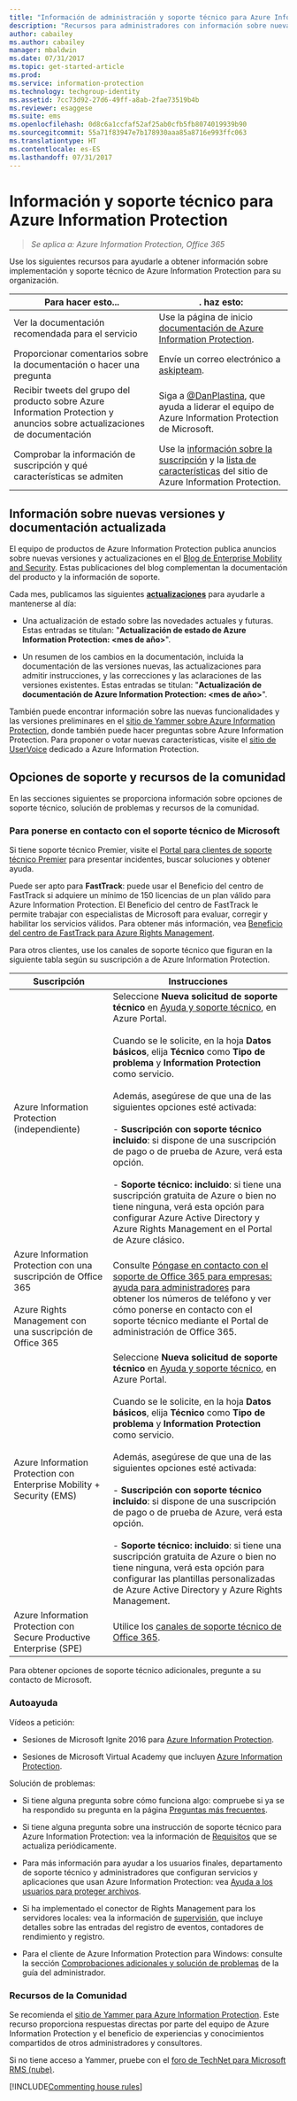 ```yaml
---
title: "Información de administración y soporte técnico para Azure Information Protection"
description: "Recursos para administradores con información sobre nuevas versiones, opciones de soporte técnico y detalles de contacto con Microsoft para notificar un problema."
author: cabailey
ms.author: cabailey
manager: mbaldwin
ms.date: 07/31/2017
ms.topic: get-started-article
ms.prod: 
ms.service: information-protection
ms.technology: techgroup-identity
ms.assetid: 7cc73d92-27d6-49ff-a8ab-2fae73519b4b
ms.reviewer: esaggese
ms.suite: ems
ms.openlocfilehash: 0d8c6a1ccfaf52af25ab0cfb5fb8074019939b90
ms.sourcegitcommit: 55a71f83947e7b178930aaa85a8716e993ffc063
ms.translationtype: HT
ms.contentlocale: es-ES
ms.lasthandoff: 07/31/2017
---
```

# <a name="information-and-support-for-azure-information-protection"></a>Información y soporte técnico para Azure Information Protection

>*Se aplica a: Azure Information Protection, Office 365*

Use los siguientes recursos para ayudarle a obtener información sobre implementación y soporte técnico de Azure Information Protection para su organización.

|Para hacer esto...|. haz esto:|
|----------------|---------------|
|Ver la documentación recomendada para el servicio|Use la página de inicio [documentación de Azure Information Protection](https://docs.microsoft.com/information-protection/).|
|Proporcionar comentarios sobre la documentación o hacer una pregunta|Envíe un correo electrónico a [askipteam](mailto:%20askipteam@microsoft.com?subject=Documentation%20feedback).|
|Recibir tweets del grupo del producto sobre Azure Information Protection y anuncios sobre actualizaciones de documentación|Siga a [@DanPlastina](https://twitter.com/DanPlastina), que ayuda a liderar el equipo de Azure Information Protection de Microsoft.|
|Comprobar la información de suscripción y qué características se admiten|Use la [información sobre la suscripción](https://www.microsoft.com/cloud-platform/azure-information-protection-pricing) y la [lista de características](https://www.microsoft.com/cloud-platform/azure-information-protection-features) del sitio de Azure Information Protection.|


## <a name="information-about-new-releases-and-updated-documentation"></a>Información sobre nuevas versiones y documentación actualizada
El equipo de productos de Azure Information Protection publica anuncios sobre nuevas versiones y actualizaciones en el [Blog de Enterprise Mobility and Security](https://blogs.technet.microsoft.com/enterprisemobility/?product=azure-information-protection). Estas publicaciones del blog complementan la documentación del producto y la información de soporte.

Cada mes, publicamos las siguientes [**actualizaciones**](https://blogs.technet.microsoft.com/enterprisemobility/?product=azure-information-protection,azure-rights-management-services&content-type=updates) para ayudarle a mantenerse al día:

- Una actualización de estado sobre las novedades actuales y futuras. Estas entradas se titulan: "**Actualización de estado de Azure Information Protection: \<mes de año>**".

- Un resumen de los cambios en la documentación, incluida la documentación de las versiones nuevas, las actualizaciones para admitir instrucciones, y las correcciones y las aclaraciones de las versiones existentes. Estas entradas se titulan: "**Actualización de documentación de Azure Information Protection: \<mes de año>**". 

También puede encontrar información sobre las nuevas funcionalidades y las versiones preliminares en el [sitio de Yammer sobre Azure Information Protection](https://www.yammer.com/AskIPTeam), donde también puede hacer preguntas sobre Azure Information Protection. Para proponer o votar nuevas características, visite el [sitio de UserVoice](https://msip.uservoice.com) dedicado a Azure Information Protection.

## <a name="support-options-and-community-resources"></a>Opciones de soporte y recursos de la comunidad
En las secciones siguientes se proporciona información sobre opciones de soporte técnico, solución de problemas y recursos de la comunidad.

### <a name="to-contact-microsoft-support"></a>Para ponerse en contacto con el soporte técnico de Microsoft

Si tiene soporte técnico Premier, visite el [Portal para clientes de soporte técnico Premier](https://premier.microsoft.com/) para presentar incidentes, buscar soluciones y obtener ayuda.

Puede ser apto para **FastTrack**: puede usar el Beneficio del centro de FastTrack si adquiere un mínimo de 150 licencias de un plan válido para Azure Information Protection. El Beneficio del centro de FastTrack le permite trabajar con especialistas de Microsoft para evaluar, corregir y habilitar los servicios válidos. Para obtener más información, vea [Beneficio del centro de FastTrack para Azure Rights Management](/enterprise-mobility-security/Solutions/enterprise-mobility-fasttrack-program).

Para otros clientes, use los canales de soporte técnico que figuran en la siguiente tabla según su suscripción a de Azure Information Protection.

|Suscripción|Instrucciones|
|----------------|---------------|
|Azure Information Protection (independiente)|Seleccione **Nueva solicitud de soporte técnico** en [Ayuda y soporte técnico](https://portal.azure.com/#blade/Microsoft_Azure_Support/HelpAndSupportBlade), en Azure Portal.<br /><br />Cuando se le solicite, en la hoja **Datos básicos**, elija **Técnico** como **Tipo de problema** y **Information Protection** como servicio. <br /><br />Además, asegúrese de que una de las siguientes opciones esté activada:<br /><br />- **Suscripción con soporte técnico incluido**: si dispone de una suscripción de pago o de prueba de Azure, verá esta opción.<br /><br /> - **Soporte técnico: incluido**: si tiene una suscripción gratuita de Azure o bien no tiene ninguna, verá esta opción para configurar Azure Active Directory y Azure Rights Management en el Portal de Azure clásico.|
|Azure Information Protection con una suscripción de Office 365<br /><br />Azure Rights Management con una suscripción de Office 365|Consulte [Póngase en contacto con el soporte de Office 365 para empresas: ayuda para administradores](https://support.office.com/article/Contact-Office-365-for-business-support-Admin-Help-32a17ca7-6fa0-4870-8a8d-e25ba4ccfd4b) para obtener los números de teléfono y ver cómo ponerse en contacto con el soporte técnico mediante el Portal de administración de Office 365.|
|Azure Information Protection con Enterprise Mobility + Security (EMS)|Seleccione **Nueva solicitud de soporte técnico** en [Ayuda y soporte técnico](https://portal.azure.com/#blade/Microsoft_Azure_Support/HelpAndSupportBlade), en Azure Portal.<br /><br />Cuando se le solicite, en la hoja **Datos básicos**, elija **Técnico** como **Tipo de problema** y **Information Protection** como servicio. <br /><br />Además, asegúrese de que una de las siguientes opciones esté activada:<br /><br />- **Suscripción con soporte técnico incluido**: si dispone de una suscripción de pago o de prueba de Azure, verá esta opción.<br /><br /> - **Soporte técnico: incluido**: si tiene una suscripción gratuita de Azure o bien no tiene ninguna, verá esta opción para configurar las plantillas personalizadas de Azure Active Directory y Azure Rights Management.|
|Azure Information Protection con Secure Productive Enterprise (SPE)|Utilice los [canales de soporte técnico de Office 365](https://support.office.com/article/Contact-Office-365-for-business-support-Admin-Help-32a17ca7-6fa0-4870-8a8d-e25ba4ccfd4b).|

Para obtener opciones de soporte técnico adicionales, pregunte a su contacto de Microsoft. 


### <a name="self-help"></a>Autoayuda

Vídeos a petición:

- Sesiones de Microsoft Ignite 2016 para [Azure Information Protection](https://myignite.microsoft.com/videos?f=%5B%7B%22name%22:%22Azure%20Rights%20Management%22,%22facetName%22:%22products%22%7D,%7B%22name%22:%22Azure%20Information%20Protection%22,%22facetName%22:%22products%22%7D%5D).

- Sesiones de Microsoft Virtual Academy que incluyen [Azure Information Protection](https://mva.microsoft.com/search/SearchResults.aspx#!q=Azure%20Information%20protection).

Solución de problemas:

- Si tiene alguna pregunta sobre cómo funciona algo: compruebe si ya se ha respondido su pregunta en la página [Preguntas más frecuentes](faqs.md).

- Si tiene alguna pregunta sobre una instrucción de soporte técnico para Azure Information Protection: vea la información de [Requisitos](requirements-azure-rms.md) que se actualiza periódicamente.

- Para más información para ayudar a los usuarios finales, departamento de soporte técnico y administradores que configuran servicios y aplicaciones que usan Azure Information Protection: vea [Ayuda a los usuarios para proteger archivos](../deploy-use/help-users.md).

- Si ha implementado el conector de Rights Management para los servidores locales: vea la información de [supervisión](../deploy-use/monitor-rms-connector.md), que incluye detalles sobre las entradas del registro de eventos, contadores de rendimiento y registro.

- Para el cliente de Azure Information Protection para Windows: consulte la sección [Comprobaciones adicionales y solución de problemas](../rms-client/client-admin-guide.md#additional-checks-and-troubleshooting) de la guía del administrador.

### <a name="community-resources"></a>Recursos de la Comunidad

Se recomienda el [sitio de Yammer para Azure Information Protection](https://www.yammer.com/AskIPTeam). Este recurso proporciona respuestas directas por parte del equipo de Azure Information Protection y el beneficio de experiencias y conocimientos compartidos de otros administradores y consultores.

Si no tiene acceso a Yammer, pruebe con el [foro de TechNet para Microsoft RMS (nube)](https://social.technet.microsoft.com/Forums/en-US/home?forum=rmscloud).

[!INCLUDE[Commenting house rules](../includes/houserules.md)]

